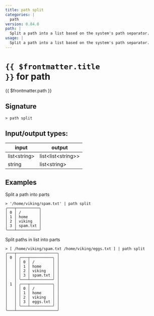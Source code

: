 ```yaml
---
title: path split
categories: |
  path
version: 0.84.0
path: |
  Split a path into a list based on the system's path separator.
usage: |
  Split a path into a list based on the system's path separator.
---
```


# <code>{{ $frontmatter.title }}</code> for path

<div class='command-title'>{{ $frontmatter.path }}</div>

## Signature

```> path split ```


## Input/output types:

| input        | output             |
| ------------ | ------------------ |
| list\<string\> | list\<list\<string\>\> |
| string       | list\<string\>       |
## Examples

Split a path into parts
```shell
> '/home/viking/spam.txt' | path split
╭───┬──────────╮
│ 0 │ /        │
│ 1 │ home     │
│ 2 │ viking   │
│ 3 │ spam.txt │
╰───┴──────────╯

```

Split paths in list into parts
```shell
> [ /home/viking/spam.txt /home/viking/eggs.txt ] | path split
╭───┬──────────────────╮
│ 0 │ ╭───┬──────────╮ │
│   │ │ 0 │ /        │ │
│   │ │ 1 │ home     │ │
│   │ │ 2 │ viking   │ │
│   │ │ 3 │ spam.txt │ │
│   │ ╰───┴──────────╯ │
│ 1 │ ╭───┬──────────╮ │
│   │ │ 0 │ /        │ │
│   │ │ 1 │ home     │ │
│   │ │ 2 │ viking   │ │
│   │ │ 3 │ eggs.txt │ │
│   │ ╰───┴──────────╯ │
╰───┴──────────────────╯

```
